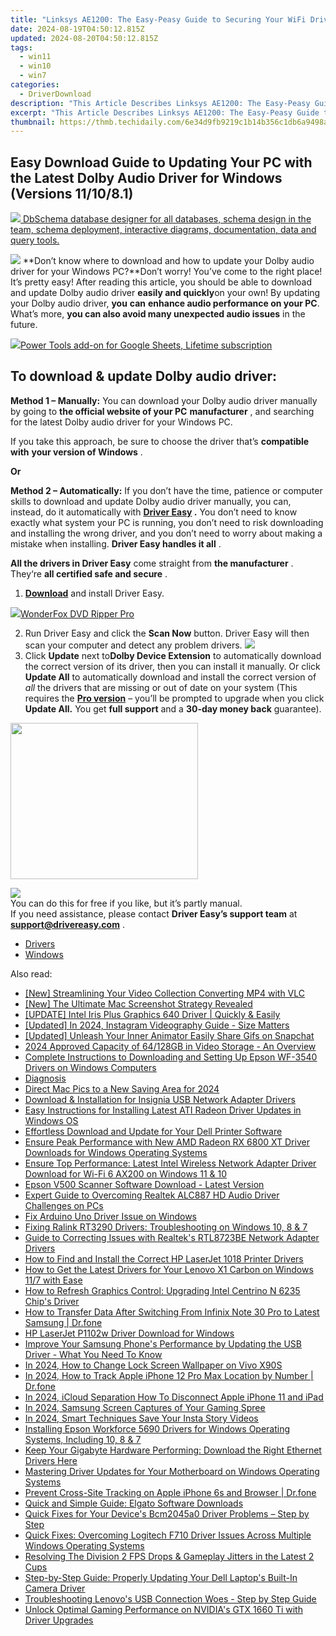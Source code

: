 ```yaml
---
title: "Linksys AE1200: The Easy-Peasy Guide to Securing Your WiFi Driver Download"
date: 2024-08-19T04:50:12.815Z
updated: 2024-08-20T04:50:12.815Z
tags:
  - win11
  - win10
  - win7
categories:
  - DriverDownload
description: "This Article Describes Linksys AE1200: The Easy-Peasy Guide to Securing Your WiFi Driver Download"
excerpt: "This Article Describes Linksys AE1200: The Easy-Peasy Guide to Securing Your WiFi Driver Download"
thumbnail: https://thmb.techidaily.com/6e34d9fb9219c1b14b356c1db6a9498a7ed2cc88e1f185620d446a2907ce8d78.png
---
```


## Easy Download Guide to Updating Your PC with the Latest Dolby Audio Driver for Windows (Versions 11/10/8.1)

<!-- affiliate ads begin -->
<a href="https://shop.dbschema.com/order/checkout.php?PRODS=19867419&QTY=1&AFFILIATE=108875&CART=1"> <img src="https://secure.avangate.com/images/merchant/176b22bab4e94a28619ca2433b2ef241/products/1_icon256.png" border="0">
DbSchema database designer for all databases, schema design in the team, schema deployment, interactive diagrams, documentation, data and query tools. </a>
<!-- affiliate ads end -->
![](https://images.drivereasy.com/wp-content/uploads/2019/01/snap000424-300x186.png)   **Don’t know where to download and how to update your Dolby audio driver for your Windows PC?**Don’t worry! You’ve come to the right place! It’s pretty easy! After reading this article, you should be able to download and update Dolby audio driver **easily and quickly**on your own! By updating your Dolby audio driver, **you**  **can**  **enhance audio performance on your PC**. What’s more, **you can also avoid many unexpected audio issues**  in the future.

<!-- affiliate ads begin -->
<a href="https://secure.2checkout.com/order/checkout.php?PRODS=4726807&QTY=1&AFFILIATE=108875&CART=1"><img src="https://secure.avangate.com/images/merchant/c14a8df1e1b4d5297e9cb30cb34d5a00/products/copy_copy_power-tools-48.png" border="0">Power Tools add-on for Google Sheets, Lifetime subscription</a>
<!-- affiliate ads end -->
## **To download & update Dolby audio driver:**

**Method 1 – Manually:**  You can download your Dolby audio driver manually by going to **the official website of your PC** **manufacturer**  , and searching for the latest Dolby audio driver for your Windows PC.

 If you take this approach, be sure to choose the driver that’s **compatible with** **your version of Windows** .

**Or**

**Method 2 – Automatically:**   If you don’t have the time, patience or computer skills to download and update Dolby audio driver manually, you can, instead, do it automatically with **[Driver Easy](https://tools.techidaily.com/drivereasy/download/) .**  You don’t need to know exactly what system your PC is running, you don’t need to risk downloading and installing the wrong driver, and you don’t need to worry about making a mistake when installing. **Driver Easy handles it all** .

**All the drivers in Driver Easy** come straight from **the manufacturer** . They‘re **all certified safe and secure** .

1. **[Download](https://tools.techidaily.com/drivereasy/download/)**  and install Driver Easy.
<!-- affiliate ads begin -->
<a href="https://secure.2checkout.com/order/checkout.php?PRODS=3922934&QTY=1&AFFILIATE=108875&CART=1"><img src="https://secure.avangate.com/images/merchant/4b0a0290ad7df100b77e86839989a75e/products/ripperpro.png" border="0">WonderFox DVD Ripper Pro</a>
<!-- affiliate ads end -->
2. Run Driver Easy and click the **Scan Now**  button. Driver Easy will then scan your computer and detect any problem drivers. ![](https://images.drivereasy.com/wp-content/uploads/2019/01/snap000425.png)
3. Click **Update**  next to**Dolby Device Extension** to automatically download the correct version of its driver, then you can install it manually. Or click **Update All**  to automatically download and install the correct version of _all_  the drivers that are missing or out of date on your system (This requires the **[Pro version](https://tools.techidaily.com/drivereasy/download/)**  – you’ll be prompted to upgrade when you click **Update All.** You get **full support**  and a **30-day money back**  guarantee).  
<!-- affiliate ads begin -->
<a href="https://printrendy.pxf.io/c/5597632/1453719/17020" target="_top" id="1453719"><img src="//a.impactradius-go.com/display-ad/17020-1453719" border="0" alt="" width="300" height="250"/></a><img height="0" width="0" src="https://imp.pxf.io/i/5597632/1453719/17020" style="position:absolute;visibility:hidden;" border="0" />
<!-- affiliate ads end -->
![](https://images.drivereasy.com/wp-content/uploads/2019/01/snap000426.png)  
 You can do this for free if you like, but it’s partly manual.  
 If you need assistance, please contact **Driver Easy’s support team** at [**support@drivereasy.com**](https://tools.techidaily.com/drivereasy/download/) .

* [Drivers](https://tools.techidaily.com/drivereasy/download/)
* [Windows](https://tools.techidaily.com/drivereasy/download/)

<ins class="adsbygoogle"
     style="display:block"
     data-ad-format="autorelaxed"
     data-ad-client="ca-pub-7571918770474297"
     data-ad-slot="1223367746"></ins>



<ins class="adsbygoogle"
     style="display:block"
     data-ad-client="ca-pub-7571918770474297"
     data-ad-slot="8358498916"
     data-ad-format="auto"
     data-full-width-responsive="true"></ins>

<span class="atpl-alsoreadstyle">Also read:</span>
<div><ul>
<li><a href="https://some-approaches.techidaily.com/new-streamlining-your-video-collection-converting-mp4-with-vlc/"><u>[New] Streamlining Your Video Collection  Converting MP4 with VLC</u></a></li>
<li><a href="https://screen-activity-recording.techidaily.com/new-the-ultimate-mac-screenshot-strategy-revealed/"><u>[New] The Ultimate Mac Screenshot Strategy Revealed</u></a></li>
<li><a href="https://hardware-updates.techidaily.com/update-intel-iris-plus-graphics-640-driver-quickly-and-easily/"><u>[UPDATE] Intel Iris Plus Graphics 640 Driver | Quickly & Easily</u></a></li>
<li><a href="https://instagram-clips.techidaily.com/updated-in-2024-instagram-videography-guide-size-matters/"><u>[Updated] In 2024, Instagram Videography Guide - Size Matters</u></a></li>
<li><a href="https://snapchat-videos.techidaily.com/updated-unleash-your-inner-animator-easily-share-gifs-on-snapchat/"><u>[Updated] Unleash Your Inner Animator  Easily Share Gifs on Snapchat</u></a></li>
<li><a href="https://article-files.techidaily.com/2024-approved-capacity-of-64128gb-in-video-storage-an-overview/"><u>2024 Approved  Capacity of 64/128GB in Video Storage - An Overview</u></a></li>
<li><a href="https://hardware-updates.techidaily.com/complete-instructions-to-downloading-and-setting-up-epson-wf-3540-drivers-on-windows-computers/"><u>Complete Instructions to Downloading and Setting Up Epson WF-3540 Drivers on Windows Computers</u></a></li>
<li><a href="https://hardware-updates.techidaily.com/diagnosis/"><u>Diagnosis</u></a></li>
<li><a href="https://remote-screen-capture.techidaily.com/direct-mac-pics-to-a-new-saving-area-for-2024/"><u>Direct Mac Pics to a New Saving Area for 2024</u></a></li>
<li><a href="https://hardware-updates.techidaily.com/download-and-installation-for-insignia-usb-network-adapter-drivers/"><u>Download & Installation for Insignia USB Network Adapter Drivers</u></a></li>
<li><a href="https://hardware-updates.techidaily.com/easy-instructions-for-installing-latest-ati-radeon-driver-updates-in-windows-os/"><u>Easy Instructions for Installing Latest ATI Radeon Driver Updates in Windows OS</u></a></li>
<li><a href="https://hardware-updates.techidaily.com/effortless-download-and-update-for-your-dell-printer-software/"><u>Effortless Download and Update for Your Dell Printer Software</u></a></li>
<li><a href="https://hardware-updates.techidaily.com/ensure-peak-performance-with-new-amd-radeon-rx-6800-xt-driver-downloads-for-windows-operating-systems/"><u>Ensure Peak Performance with New AMD Radeon RX 6800 XT Driver Downloads for Windows Operating Systems</u></a></li>
<li><a href="https://hardware-updates.techidaily.com/ensure-top-performance-latest-intel-wireless-network-adapter-driver-download-for-wi-fi-6-ax200-on-windows-11-and-10/"><u>Ensure Top Performance: Latest Intel Wireless Network Adapter Driver Download for Wi-Fi 6 AX200 on Windows 11 & 10</u></a></li>
<li><a href="https://hardware-updates.techidaily.com/epson-v500-scanner-software-download-latest-version/"><u>Epson V500 Scanner Software Download - Latest Version</u></a></li>
<li><a href="https://hardware-updates.techidaily.com/expert-guide-to-overcoming-realtek-alc887-hd-audio-driver-challenges-on-pcs/"><u>Expert Guide to Overcoming Realtek ALC887 HD Audio Driver Challenges on PCs</u></a></li>
<li><a href="https://hardware-updates.techidaily.com/fix-arduino-uno-driver-issue-on-windows/"><u>Fix Arduino Uno Driver Issue on Windows</u></a></li>
<li><a href="https://hardware-updates.techidaily.com/fixing-ralink-rt3290-drivers-troubleshooting-on-windows-10-8-and-7/"><u>Fixing Ralink RT3290 Drivers: Troubleshooting on Windows 10, 8 & 7</u></a></li>
<li><a href="https://hardware-updates.techidaily.com/guide-to-correcting-issues-with-realteks-rtl8723be-network-adapter-drivers/"><u>Guide to Correcting Issues with Realtek's RTL8723BE Network Adapter Drivers</u></a></li>
<li><a href="https://hardware-updates.techidaily.com/how-to-find-and-install-the-correct-hp-laserjet-1018-printer-drivers/"><u>How to Find and Install the Correct HP LaserJet 1018 Printer Drivers</u></a></li>
<li><a href="https://hardware-updates.techidaily.com/how-to-get-the-latest-drivers-for-your-lenovo-x1-carbon-on-windows-117-with-ease/"><u>How to Get the Latest Drivers for Your Lenovo X1 Carbon on Windows 11/7 with Ease</u></a></li>
<li><a href="https://hardware-updates.techidaily.com/how-to-refresh-graphics-control-upgrading-intel-centrino-n-6235-chips-driver/"><u>How to Refresh Graphics Control: Upgrading Intel Centrino N 6235 Chip's Driver</u></a></li>
<li><a href="https://android-transfer.techidaily.com/how-to-transfer-data-after-switching-from-infinix-note-30-pro-to-latest-samsung-drfone-by-drfone-transfer-from-android-transfer-from-android/"><u>How to Transfer Data After Switching From Infinix Note 30 Pro to Latest Samsung | Dr.fone</u></a></li>
<li><a href="https://hardware-updates.techidaily.com/hp-laserjet-p1102w-driver-download-for-windows/"><u>HP LaserJet P1102w Driver Download for Windows</u></a></li>
<li><a href="https://hardware-updates.techidaily.com/improve-your-samsung-phones-performance-by-updating-the-usb-driver-what-you-need-to-know/"><u>Improve Your Samsung Phone's Performance by Updating the USB Driver - What You Need To Know</u></a></li>
<li><a href="https://android-unlock.techidaily.com/in-2024-how-to-change-lock-screen-wallpaper-on-vivo-x90s-by-drfone-android/"><u>In 2024, How to Change Lock Screen Wallpaper on Vivo X90S</u></a></li>
<li><a href="https://ios-location-track.techidaily.com/in-2024-how-to-track-apple-iphone-12-pro-max-location-by-number-drfone-by-drfone-virtual-ios/"><u>In 2024, How to Track Apple iPhone 12 Pro Max Location by Number | Dr.fone</u></a></li>
<li><a href="https://apple-account.techidaily.com/in-2024-icloud-separation-how-to-disconnect-apple-iphone-11-and-ipad-by-drfone-ios/"><u>In 2024, iCloud Separation How To Disconnect Apple iPhone 11 and iPad</u></a></li>
<li><a href="https://on-screen-recording.techidaily.com/in-2024-samsung-screen-captures-of-your-gaming-spree/"><u>In 2024, Samsung Screen Captures of Your Gaming Spree</u></a></li>
<li><a href="https://instagram-clips.techidaily.com/in-2024-smart-techniques-save-your-insta-story-videos/"><u>In 2024, Smart Techniques  Save Your Insta Story Videos</u></a></li>
<li><a href="https://hardware-updates.techidaily.com/installing-epson-workforce-5690-drivers-for-windows-operating-systems-including-10-8-and-7/"><u>Installing Epson Workforce 5690 Drivers for Windows Operating Systems, Including 10, 8 & 7</u></a></li>
<li><a href="https://hardware-updates.techidaily.com/keep-your-gigabyte-hardware-performing-download-the-right-ethernet-drivers-here/"><u>Keep Your Gigabyte Hardware Performing: Download the Right Ethernet Drivers Here</u></a></li>
<li><a href="https://hardware-updates.techidaily.com/mastering-driver-updates-for-your-motherboard-on-windows-operating-systems/"><u>Mastering Driver Updates for Your Motherboard on Windows Operating Systems</u></a></li>
<li><a href="https://fake-location.techidaily.com/prevent-cross-site-tracking-on-apple-iphone-6s-and-browser-drfone-by-drfone-virtual-ios/"><u>Prevent Cross-Site Tracking on Apple iPhone 6s and Browser | Dr.fone</u></a></li>
<li><a href="https://hardware-updates.techidaily.com/quick-and-simple-guide-elgato-software-downloads/"><u>Quick and Simple Guide: Elgato Software Downloads</u></a></li>
<li><a href="https://hardware-updates.techidaily.com/quick-fixes-for-your-devices-bcm2045a0-driver-problems-step-by-step/"><u>Quick Fixes for Your Device's Bcm2045a0 Driver Problems – Step by Step</u></a></li>
<li><a href="https://hardware-updates.techidaily.com/quick-fixes-overcoming-logitech-f710-driver-issues-across-multiple-windows-operating-systems/"><u>Quick Fixes: Overcoming Logitech F710 Driver Issues Across Multiple Windows Operating Systems</u></a></li>
<li><a href="https://win-solutions.techidaily.com/resolving-the-division-2-fps-drops-and-gameplay-jitters-in-the-latest-2-cups/"><u>Resolving The Division 2 FPS Drops & Gameplay Jitters in the Latest 2 Cups</u></a></li>
<li><a href="https://hardware-updates.techidaily.com/step-by-step-guide-properly-updating-your-dell-laptops-built-in-camera-driver/"><u>Step-by-Step Guide: Properly Updating Your Dell Laptop's Built-In Camera Driver</u></a></li>
<li><a href="https://hardware-updates.techidaily.com/troubleshooting-lenovos-usb-connection-woes-step-by-step-guide/"><u>Troubleshooting Lenovo's USB Connection Woes - Step by Step Guide</u></a></li>
<li><a href="https://hardware-updates.techidaily.com/unlock-optimal-gaming-performance-on-nvidias-gtx-1660-ti-with-driver-upgrades/"><u>Unlock Optimal Gaming Performance on NVIDIA's GTX 1660 Ti with Driver Upgrades</u></a></li>
</ul></div>
